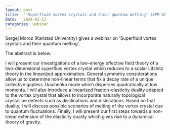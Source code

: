 ```yaml
---
layout: post
title:  "'Superfluid vortex crystals and their quantum melting' (4PM UK time)"
date:   2024-02-13
categories: webinar
---
```

Sergej Moroz (Karlstad University) gives a webinar on 'Superfluid vortex crystals and their quantum melting'.

The abstract is below.

I will present our investigations of a low-energy effective field theory of a two-dimensional superfluid vortex crystal which reduces to a scalar Lifshitz theory in the linearized approximation. General symmetry considerations allow us to determine non-linear terms that fix a decay rate of a unique collective gapless Tkachenko mode which disperses quadratically at low momenta. I will also introduce a linearized fracton-elasticity duality adapted to the vortex crystal that allows to incorporate naturally topological crystalline defects such as disclinations and dislocations. Based on that duality, I will discuss possible scenarios of melting of the vortex crystal due to quantum fluctuations. Finally, I will present our first steps towards a non-linear extension of the elasticity duality which gives rise to a dynamical theory of gravity.
